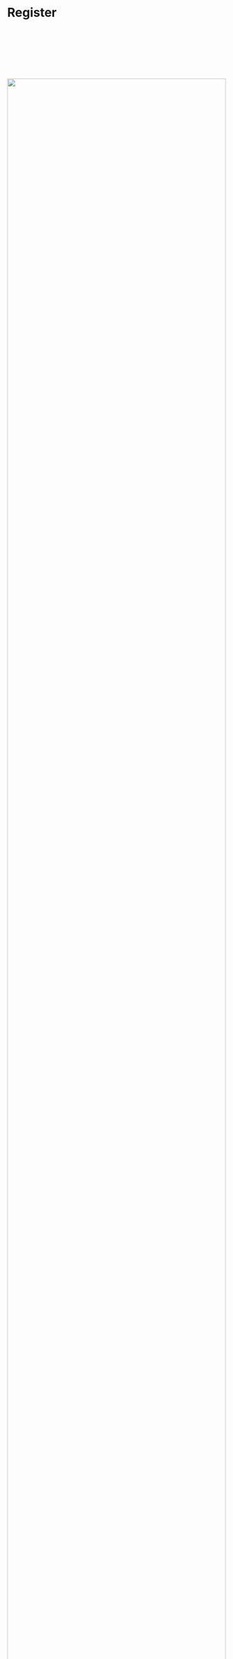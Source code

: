 <br>
<br><br><br><br><br>

# Register 

<br><br><br><br><br><br>
<div id="header" align="center">
    
  <img src="https://raw.githubusercontent.com/Selmaelkhourribe/SALMA-COSMETICS/master/readmeimgs/screencapture-localhost-SALMA-COSMETICS-register-php-2022-04-10-00_18_47.png" width="100%"/>
       
</div>







<br><br><br><br><br>

# log-in 
<br><br><br><br><br><br>
<div id="header" align="center">
    
  <img src="https://raw.githubusercontent.com/Selmaelkhourribe/SALMA-COSMETICS/master/readmeimgs/screencapture-localhost-SALMA-COSMETICS-login-php-2022-04-10-00_18_25.png" width="100%"/>
       
</div>













<br><br><br><br><br>

# product

<br><br><br><br><br><br>

<div id="header" align="center">
    
  <img src="https://github.com/Selmaelkhourribe/SALMA-COSMETICS/blob/master/readmeimgs/screencapture-localhost-SALMA-COSMETICS-index-php-2022-04-10-00_16_26.png" width="100%"/>
       
</div>
















<br><br><br><br><br>

# card 

<br><br><br><br><br><br>

<div id="header" align="center">
    
  <img src="https://raw.githubusercontent.com/Selmaelkhourribe/SALMA-COSMETICS/master/readmeimgs/screencapture-localhost-SALMA-COSMETICS-cart-php-2022-04-10-00_17_24.png" width="100%"/>
       
</div>

















<br><br><br><br><br>

# payment

<br><br><br><br><br><br>

<div id="header" align="center">
    
  <img src="https://raw.githubusercontent.com/Selmaelkhourribe/SALMA-COSMETICS/master/readmeimgs/screencapture-localhost-SALMA-COSMETICS-paiment-php-2022-04-10-00_39_06.png" width="100%"/>
       
</div>








<br><br><br><br><br>

# payment with dibet card or credit cart

<br><br><br><br><br><br>

<div id="header" align="center">
    
  <img src="https://raw.githubusercontent.com/Selmaelkhourribe/SALMA-COSMETICS/master/readmeimgs/screencapture-localhost-SALMA-COSMETICS-paiment-php-2022-04-10-00_39_55.png" width="100%"/>
       
</div>


















<br><br><br><br><br>

# payment with paypal

<br><br><br><br><br><br>

<div id="header" align="center">
    
  <img src="https://raw.githubusercontent.com/Selmaelkhourribe/SALMA-COSMETICS/master/readmeimgs/hhh.png" width="100%"/>
       
</div>





































